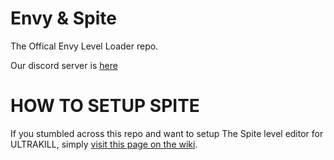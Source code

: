 # Envy & Spite
The Offical Envy Level Loader repo.

Our discord server is [here](https://discord.gg/RY8J67neJ9)

# HOW TO SETUP SPITE
If you stumbled across this repo and want to setup The Spite level editor for ULTRAKILL, simply [visit this page on the wiki](https://layzyidiot.github.io/e-sw/#/setup-editor).
